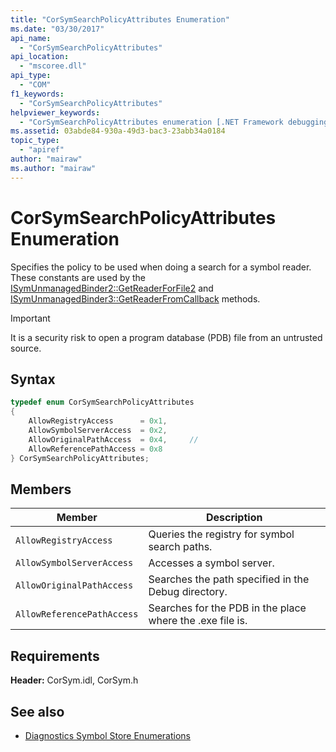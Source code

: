 ```yaml
---
title: "CorSymSearchPolicyAttributes Enumeration"
ms.date: "03/30/2017"
api_name: 
  - "CorSymSearchPolicyAttributes"
api_location: 
  - "mscoree.dll"
api_type: 
  - "COM"
f1_keywords: 
  - "CorSymSearchPolicyAttributes"
helpviewer_keywords: 
  - "CorSymSearchPolicyAttributes enumeration [.NET Framework debugging]"
ms.assetid: 03abde84-930a-49d3-bac3-23abb34a0184
topic_type: 
  - "apiref"
author: "mairaw"
ms.author: "mairaw"
---
```

# CorSymSearchPolicyAttributes Enumeration
Specifies the policy to be used when doing a search for a symbol reader. These constants are used by the [ISymUnmanagedBinder2::GetReaderForFile2](../../../../docs/framework/unmanaged-api/diagnostics/isymunmanagedbinder2-getreaderforfile2-method.md) and [ISymUnmanagedBinder3::GetReaderFromCallback](../../../../docs/framework/unmanaged-api/diagnostics/isymunmanagedbinder3-getreaderfromcallback-method.md) methods.  
  
> [!IMPORTANT]
>  It is a security risk to open a program database (PDB) file from an untrusted source.  
  
## Syntax  
  
```cpp  
typedef enum CorSymSearchPolicyAttributes  
{  
    AllowRegistryAccess      = 0x1,       
    AllowSymbolServerAccess  = 0x2,  
    AllowOriginalPathAccess  = 0x4,     //      
    AllowReferencePathAccess = 0x8  
} CorSymSearchPolicyAttributes;  
```  
  
## Members  
  
|Member|Description|  
|------------|-----------------|  
|`AllowRegistryAccess`|Queries the registry for symbol search paths.|  
|`AllowSymbolServerAccess`|Accesses a symbol server.|  
|`AllowOriginalPathAccess`|Searches the path specified in the Debug directory.|  
|`AllowReferencePathAccess`|Searches for the PDB in the place where the .exe file is.|  
  
## Requirements  
 **Header:** CorSym.idl, CorSym.h  
  
## See also

- [Diagnostics Symbol Store Enumerations](../../../../docs/framework/unmanaged-api/diagnostics/diagnostics-symbol-store-enumerations.md)
